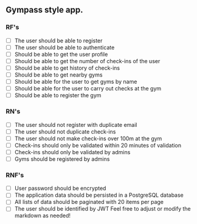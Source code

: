 ## Gympass style app.

### RF's

- [ ] The user should be able to register  
- [ ] The user should be able to authenticate
- [ ] Should be able to get the user profile
- [ ] Should be able to get the number of check-ins of the user 
- [ ] Should be able to get history of check-ins  
- [ ] Should be able to get nearby gyms
- [ ] Should be able for the user to get gyms by name
- [ ] Should be able for the user to carry out checks at the gym
- [ ] Should be able to register the gym

### RN's

- [ ] The user should not register with duplicate email
- [ ] The user should not duplicate check-ins
- [ ] The user should not make check-ins over 100m at the gym
- [ ] Check-ins should only be validated within 20 minutes of validation
- [ ] Check-ins should only be validated by admins
- [ ] Gyms should be registered by admins

### RNF's

- [ ] User password should be encrypted
- [ ] The application data should be persisted in a PostgreSQL database
- [ ] All lists of data should be paginated with 20 items per page
- [ ] The user should be identified by JWT
Feel free to adjust or modify the markdown as needed!